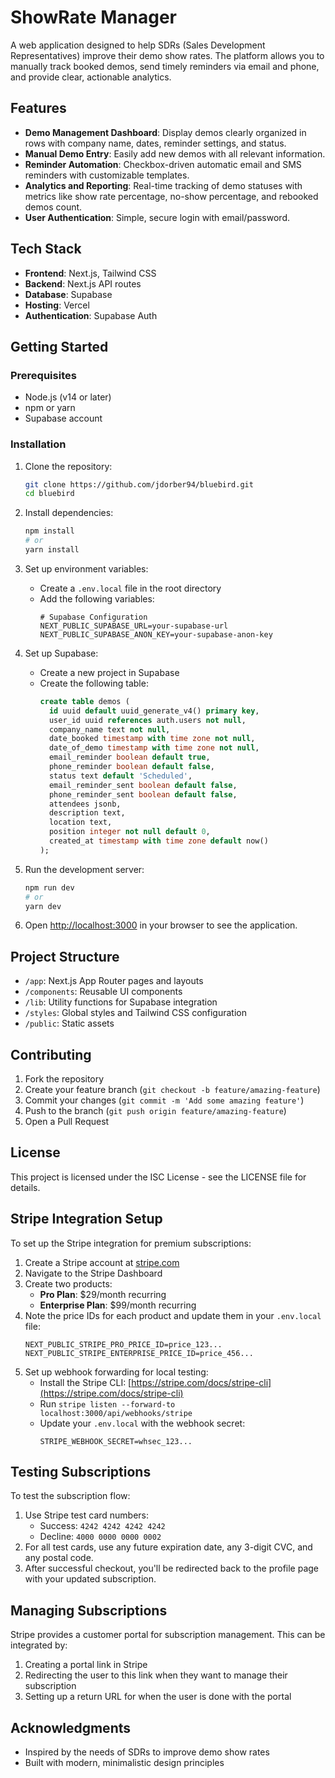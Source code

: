 # ShowRate Manager

A web application designed to help SDRs (Sales Development Representatives) improve their demo show rates. The platform allows you to manually track booked demos, send timely reminders via email and phone, and provide clear, actionable analytics.

## Features

- **Demo Management Dashboard**: Display demos clearly organized in rows with company name, dates, reminder settings, and status.
- **Manual Demo Entry**: Easily add new demos with all relevant information.
- **Reminder Automation**: Checkbox-driven automatic email and SMS reminders with customizable templates.
- **Analytics and Reporting**: Real-time tracking of demo statuses with metrics like show rate percentage, no-show percentage, and rebooked demos count.
- **User Authentication**: Simple, secure login with email/password.

## Tech Stack

- **Frontend**: Next.js, Tailwind CSS
- **Backend**: Next.js API routes
- **Database**: Supabase
- **Hosting**: Vercel
- **Authentication**: Supabase Auth

## Getting Started

### Prerequisites

- Node.js (v14 or later)
- npm or yarn
- Supabase account

### Installation

1. Clone the repository:
   ```bash
   git clone https://github.com/jdorber94/bluebird.git
   cd bluebird
   ```

2. Install dependencies:
   ```bash
   npm install
   # or
   yarn install
   ```

3. Set up environment variables:
   - Create a `.env.local` file in the root directory
   - Add the following variables:
     ```
     # Supabase Configuration
     NEXT_PUBLIC_SUPABASE_URL=your-supabase-url
     NEXT_PUBLIC_SUPABASE_ANON_KEY=your-supabase-anon-key
     ```

4. Set up Supabase:
   - Create a new project in Supabase
   - Create the following table:
     ```sql
     create table demos (
       id uuid default uuid_generate_v4() primary key,
       user_id uuid references auth.users not null,
       company_name text not null,
       date_booked timestamp with time zone not null,
       date_of_demo timestamp with time zone not null,
       email_reminder boolean default true,
       phone_reminder boolean default false,
       status text default 'Scheduled',
       email_reminder_sent boolean default false,
       phone_reminder_sent boolean default false,
       attendees jsonb,
       description text,
       location text,
       position integer not null default 0,
       created_at timestamp with time zone default now()
     );
     ```

5. Run the development server:
   ```bash
   npm run dev
   # or
   yarn dev
   ```

6. Open [http://localhost:3000](http://localhost:3000) in your browser to see the application.

## Project Structure

- `/app`: Next.js App Router pages and layouts
- `/components`: Reusable UI components
- `/lib`: Utility functions for Supabase integration
- `/styles`: Global styles and Tailwind CSS configuration
- `/public`: Static assets

## Contributing

1. Fork the repository
2. Create your feature branch (`git checkout -b feature/amazing-feature`)
3. Commit your changes (`git commit -m 'Add some amazing feature'`)
4. Push to the branch (`git push origin feature/amazing-feature`)
5. Open a Pull Request

## License

This project is licensed under the ISC License - see the LICENSE file for details.

## Stripe Integration Setup

To set up the Stripe integration for premium subscriptions:

1. Create a Stripe account at [stripe.com](https://stripe.com)
2. Navigate to the Stripe Dashboard
3. Create two products:
   - **Pro Plan**: $29/month recurring
   - **Enterprise Plan**: $99/month recurring
4. Note the price IDs for each product and update them in your `.env.local` file:
   ```
   NEXT_PUBLIC_STRIPE_PRO_PRICE_ID=price_123...
   NEXT_PUBLIC_STRIPE_ENTERPRISE_PRICE_ID=price_456...
   ```
5. Set up webhook forwarding for local testing:
   - Install the Stripe CLI: [https://stripe.com/docs/stripe-cli](https://stripe.com/docs/stripe-cli)
   - Run `stripe listen --forward-to localhost:3000/api/webhooks/stripe`
   - Update your `.env.local` with the webhook secret:
     ```
     STRIPE_WEBHOOK_SECRET=whsec_123...
     ```

## Testing Subscriptions

To test the subscription flow:

1. Use Stripe test card numbers:
   - Success: `4242 4242 4242 4242`
   - Decline: `4000 0000 0000 0002`
2. For all test cards, use any future expiration date, any 3-digit CVC, and any postal code.
3. After successful checkout, you'll be redirected back to the profile page with your updated subscription.

## Managing Subscriptions

Stripe provides a customer portal for subscription management. This can be integrated by:

1. Creating a portal link in Stripe
2. Redirecting the user to this link when they want to manage their subscription
3. Setting up a return URL for when the user is done with the portal

## Acknowledgments

- Inspired by the needs of SDRs to improve demo show rates
- Built with modern, minimalistic design principles 